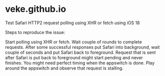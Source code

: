 # veke.github.io
Test Safari HTTP2 request polling using XHR or fetch using iOS 18

Steps to reproduce the issue:

Start polling using XHR or fetch.
Wait couple of rounds to complete requests.
After some successful responses put Safari into background, wait couple of seconds and put Safari back to foreground.
Request that is sent after Safari is put back to foreground might start pending and never finishes. 
You might need perfect timing when the appswitch is done. Play around the appswitch and observe that request is stalling.



